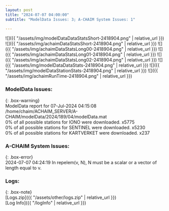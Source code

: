 ```yaml
---
layout: post
title: "2024-07-07 04:00:00"
subtitle: "ModelData Issues: 3; A-CHAIM System Issues: 1"

---
```


![]({{ "/assets/img/modelDataDataStatsShort-2418904.png" | relative_url }})
![]({{ "/assets/img/achaimDataStatsShort-2418904.png" | relative_url }})
![]({{ "/assets/img/achaimDataStatsLong00-2418904.png" | relative_url }})
![]({{ "/assets/img/achaimDataStatsLong01-2418904.png" | relative_url }})
![]({{ "/assets/img/achaimDataStatsLong02-2418904.png" | relative_url }})
![]({{ "/assets/img/modelDataDataStats-2418904.png" | relative_url }})
![]({{ "/assets/img/modelDataStationStats-2418904.png" | relative_url }})
![]({{ "/assets/img/achaimRunTime-2418904.png" | relative_url }})


### ModelData Issues:  
  
{: .box-warning}  
 ModelData report for 07-Jul-2024 04:15:08   
 /home/chaim/ACHAIM_SERVER/A-CHAIM/modelData/2024/189/04/modelData.mat   
 0% of all possible stations for IONO were downloaded. x5775   
 0% of all possible stations for SENTINEL were downloaded. x5230   
 0% of all possible stations for KARTVERKET were downloaded. x237   
  
### A-CHAIM System Issues:  
  
{: .box-error}  
2024-07-07 04:24:19 In repelem(v, N), N must be a scalar or a vector of length equal to v.  

### Logs:  
  
{: .box-note}  
[Logs.zip]({{ "/assets/other/logs.zip" | relative_url }})  
[Log Info]({{ "/logInfo" | relative_url }})  
